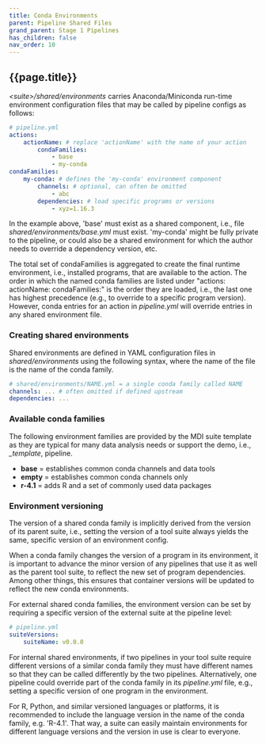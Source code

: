 ```yaml
---
title: Conda Environments
parent: Pipeline Shared Files
grand_parent: Stage 1 Pipelines
has_children: false
nav_order: 10
---
```


## {{page.title}}

_\<suite\>/shared/environments_ carries Anaconda/Miniconda run-time environment
configuration files that may be called by pipeline configs as follows:

```yml
# pipeline.yml
actions:
    actionName: # replace 'actionName' with the name of your action
        condaFamilies:
            - base
            - my-conda
condaFamilies:
    my-conda: # defines the 'my-conda' environment component
        channels: # optional, can often be omitted
            - abc
        dependencies: # load specific programs or versions
            - xyz=1.16.3
```

In the example above, 'base' must exist as a shared component, 
i.e., file _shared/environments/base.yml_ must exist. 'my-conda' might 
be fully private to the pipeline, or could also be a shared environment
for which the author needs to override a dependency version, etc.

The total set of condaFamilies is aggregated to create the final runtime
environment, i.e., installed programs, that are available to the action. 
The order in which the named conda families are listed under
"actions: actionName: condaFamilies:" is the order they are
loaded, i.e., the last one has highest precedence (e.g., to override
to a specific program version). However, conda entries for an action
in _pipeline.yml_ will override entries in any shared environment file. 

### Creating shared environments

Shared environments are defined in YAML configuration files in 
_shared/environments_ using the following syntax, where 
the name of the file is the name of the conda family. 

```yml
# shared/environments/NAME.yml = a single conda family called NAME
channels: ... # often omitted if defined upstream
dependencies: ...
```

### Available conda families

The following environment families are provided by the MDI suite template
as they are typical for many data analysis needs or support the 
demo, i.e., _\_template_, pipeline.

- **base** = establishes common conda channels and data tools
- **empty** = establishes common conda channels only
- **r-4.1** = adds R and a set of commonly used data packages

### Environment versioning

The version of a shared conda family is implicitly derived from the version of 
its parent suite, i.e., setting the version of a tool suite always yields 
the same, specific version of an environment config. 

When a conda family changes the version of a program in its environment,
it is important to advance the minor version of any pipelines that use it 
as well as the parent tool suite, to reflect the new set of program 
dependencies. Among other things, this ensures that container versions 
will be updated to reflect the new conda environments.

For external shared conda families, the environment version can be set by requiring 
a specific version of the external suite at the pipeline level:

```yml
# pipeline.yml
suiteVersions: 
    suiteName: v0.0.0 
```

For internal shared environments, if two pipelines in your tool suite require different 
versions of a similar conda family they must have different names so that
they can be called differently by the two pipelines.
Alternatively, one pipeline could override part of the conda family in its _pipeline.yml_ file,
e.g., setting a specific version of one program in the environment.

For R, Python, and similar versioned languages or platforms, 
it is recommended to include the language version in the name of the 
conda family, e.g. 'R-4.1'. That way, a suite can easily maintain
environments for different language versions and the version in use
is clear to everyone.
